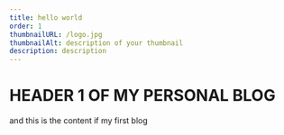 ```yaml
---
title: hello world
order: 1
thumbnailURL: /logo.jpg
thumbnailAlt: description of your thumbnail
description: description
---
```


# HEADER 1 OF MY PERSONAL BLOG

and this is the content if my first blog
